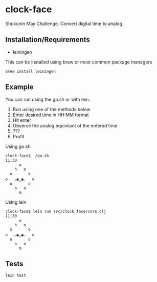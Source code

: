 # clock-face

Shokunin May Challenge. Convert digital time to analog.

## Installation/Requirements

- leiningen

This can be installed using brew or most common package managers

```
brew install leiningen
```

## Example

You can run using the go.sh or with lein.

1) Run using one of the methods below
2) Enter desired time in HH:MM format
3) Hit enter
4) Observe the analog equivilant of the entered time
5) ???
6) Profit

Using go.sh
```
clock-face$ ./go.sh
11:30
      o
    h   o
  o       o
o   ｡◕‿◕｡   o
  o       o
    o   o
      m
```

Using lein
```
clock-face$ lein run src/clock_face/core.clj
11:30
      o
    h   o
  o       o
o   ｡◕‿◕｡   o
  o       o
    o   o
      m
```

## Tests

```
lein test
```
